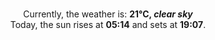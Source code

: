 <p  align="center"><br/>Currently, the weather is: <b> 21°C, <i>clear sky</i></b></br>Today, the sun rises at <b>05:14</b> and sets at <b>19:07</b>.</p>